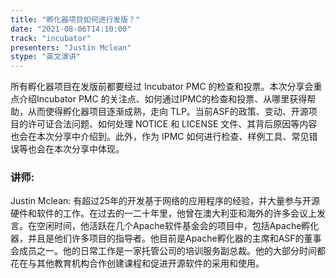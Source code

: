 ```yaml
---
title: "孵化器项目如何进行发版？"
date: "2021-08-06T14:10:00" 
track: "incubator"
presenters: "Justin Mclean"
stype: "英文演讲"
---
```

所有孵化器项目在发版前都要经过 Incubator PMC 的检查和投票。本次分享会重点介绍Incubator PMC 的关注点、如何通过IPMC的检查和投票、从哪里获得帮助，从而使得孵化器项目逐渐成熟，走向 TLP。当前ASF的政策、变动、开源项目的许可证合法问题、如何处理 NOTICE 和 LICENSE 文件、其背后原因等内容也会在本次分享中介绍到。此外，作为 IPMC 如何进行检查、样例工具、常见错误等也会在本次分享中体现。
 ### 讲师: 
 Justin Mclean: 有超过25年的开发基于网络的应用程序的经验，并大量参与开源硬件和软件的工作。在过去的一二十年里，他曾在澳大利亚和海外的许多会议上发言。在空闲时间，他活跃在几个Apache软件基金会的项目中，包括Apache孵化器，并且是他们许多项目的指导者。他目前是Apache孵化器的主席和ASF的董事会成员之一。他的日常工作是一家托管公司的培训服务副总裁。他的大部分时间都花在与其他教育机构合作创建课程和促进开源软件的采用和使用。